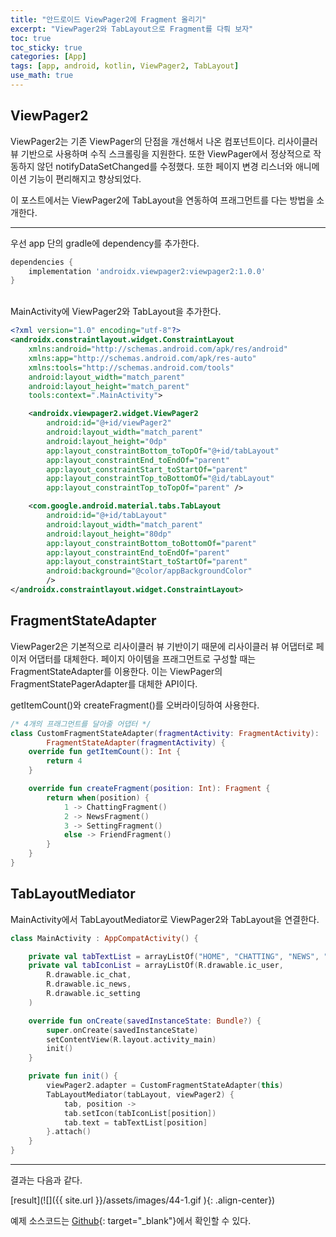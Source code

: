```yaml
---
title: "안드로이드 ViewPager2에 Fragment 올리기"
excerpt: "ViewPager2와 TabLayout으로 Fragment를 다뤄 보자"
toc: true
toc_sticky: true
categories: [App]
tags: [app, android, kotlin, ViewPager2, TabLayout]
use_math: true
---
```


## ViewPager2
ViewPager2는 기존 ViewPager의 단점을 개선해서 나온 컴포넌트이다. 리사이클러 뷰 기반으로 사용하며 수직 스크롤링을 지원한다. 또한 ViewPager에서 정상적으로 작동하지 않던 notifyDataSetChanged를 수정했다. 또한 페이지 변경 리스너와 애니메이션 기능이 편리해지고 향상되었다.  

이 포스트에서는 ViewPager2에 TabLayout을 연동하여 프래그먼트를 다는 방법을 소개한다.
<br>

---

우선 app 단의 gradle에 dependency를 추가한다.  

```gradle
dependencies {
    implementation 'androidx.viewpager2:viewpager2:1.0.0'
}
```

<br>
MainActivity에 ViewPager2와 TabLayout을 추가한다.  

```xml
<?xml version="1.0" encoding="utf-8"?>
<androidx.constraintlayout.widget.ConstraintLayout 
    xmlns:android="http://schemas.android.com/apk/res/android"
    xmlns:app="http://schemas.android.com/apk/res-auto"
    xmlns:tools="http://schemas.android.com/tools"
    android:layout_width="match_parent"
    android:layout_height="match_parent"
    tools:context=".MainActivity">

    <androidx.viewpager2.widget.ViewPager2
        android:id="@+id/viewPager2"
        android:layout_width="match_parent"
        android:layout_height="0dp"
        app:layout_constraintBottom_toTopOf="@+id/tabLayout"
        app:layout_constraintEnd_toEndOf="parent"
        app:layout_constraintStart_toStartOf="parent"
        app:layout_constraintTop_toBottomOf="@id/tabLayout"
        app:layout_constraintTop_toTopOf="parent" />

    <com.google.android.material.tabs.TabLayout
        android:id="@+id/tabLayout"
        android:layout_width="match_parent"
        android:layout_height="80dp"
        app:layout_constraintBottom_toBottomOf="parent"
        app:layout_constraintEnd_toEndOf="parent"
        app:layout_constraintStart_toStartOf="parent"
        android:background="@color/appBackgroundColor"
        />
</androidx.constraintlayout.widget.ConstraintLayout>
```


## FragmentStateAdapter
ViewPager2은 기본적으로 리사이클러 뷰 기반이기 때문에 리사이클러 뷰 어댑터로 페이저 어댑터를 대체한다. 페이지 아이템을 프래그먼트로 구성할 때는 FragmentStateAdapter를 이용한다. 이는 ViewPager의 FragmentStatePagerAdapter를 대체한 API이다.  

getItemCount()와 createFragment()를 오버라이딩하여 사용한다.  

```kotlin
/* 4개의 프래그먼트를 달아줄 어댑터 */
class CustomFragmentStateAdapter(fragmentActivity: FragmentActivity): 
        FragmentStateAdapter(fragmentActivity) {
    override fun getItemCount(): Int {
        return 4
    }

    override fun createFragment(position: Int): Fragment {
        return when(position) {
            1 -> ChattingFragment()
            2 -> NewsFragment()
            3 -> SettingFragment()
            else -> FriendFragment()
        }
    }
}
```


## TabLayoutMediator
MainActivity에서 TabLayoutMediator로 ViewPager2와 TabLayout을 연결한다.  


```kotlin
class MainActivity : AppCompatActivity() {

    private val tabTextList = arrayListOf("HOME", "CHATTING", "NEWS", "SETTING")
    private val tabIconList = arrayListOf(R.drawable.ic_user,
        R.drawable.ic_chat,
        R.drawable.ic_news,
        R.drawable.ic_setting
    )

    override fun onCreate(savedInstanceState: Bundle?) {
        super.onCreate(savedInstanceState)
        setContentView(R.layout.activity_main)
        init()
    }

    private fun init() {
        viewPager2.adapter = CustomFragmentStateAdapter(this)
        TabLayoutMediator(tabLayout, viewPager2) {
            tab, position ->
            tab.setIcon(tabIconList[position])
            tab.text = tabTextList[position]
        }.attach()
    }
}
```

---

결과는 다음과 같다.  

[result](![]({{ site.url }}/assets/images/44-1.gif ){: .align-center})

>
예제 소스코드는 [Github](https://github.com/sys09270883/kakaotalk-clonecoding-app/tree/master/app/src/main/java/com/example/kakaotalk_clonecoding_app){: target="_blank"}에서 확인할 수 있다.



<br>